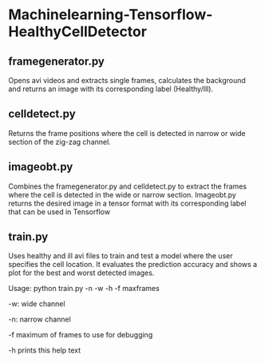 # Machinelearning-Tensorflow-HealthyCellDetector
## framegenerator.py
Opens avi videos and extracts single frames, calculates the background and returns an image with its corresponding label (Healthy/Ill).
## celldetect.py 
Returns the frame positions where the cell is detected in narrow or wide section of the zig-zag channel.
## imageobt.py
Combines the framegenerator.py and celldetect.py to extract the frames where the cell is detected in the wide or narrow section. Imageobt.py returns the desired image in a tensor format with its corresponding label that can be used in Tensorflow
## train.py
Uses healthy and ill avi files to train and test a model where the user specifies the cell location. It evaluates the prediction accuracy and shows a plot for the best and worst detected images. 

Usage: python train.py -n -w -h -f maxframes

-w: wide channel

-n: narrow channel

-f maximum of frames to use for debugging

-h prints this help text
